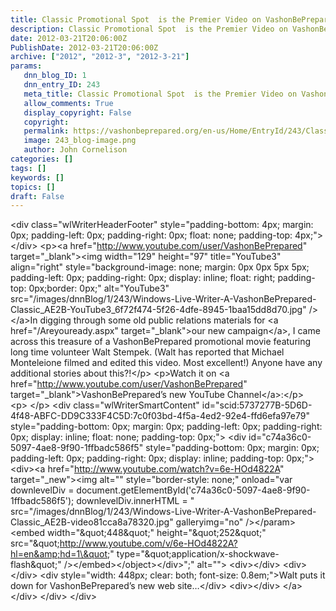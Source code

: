 ```yaml
---
title: Classic Promotional Spot  is the Premier Video on VashonBePrepared’s New YouTube Channel
description: Classic Promotional Spot  is the Premier Video on VashonBePrepared’s New YouTube Channel
date: 2012-03-21T20:06:00Z
PublishDate: 2012-03-21T20:06:00Z
archive: ["2012", "2012-3", "2012-3-21"]
params:
   dnn_blog_ID: 1
   dnn_entry_ID: 243
   meta_title: Classic Promotional Spot  is the Premier Video on VashonBePrepared’s New YouTube Channel
   allow_comments: True
   display_copyright: False
   copyright: 
   permalink: https://vashonbeprepared.org/en-us/Home/EntryId/243/Classic-Promotional-Spot-is-the-Premier-Video-on-VashonBePrepared-rsquo-s-New-YouTube-Channel
   image: 243_blog-image.png
   author: John Cornelison
categories: []
tags: []
keywords: []
topics: []
draft: False
---
```


&lt;div class=&quot;wlWriterHeaderFooter&quot; style=&quot;padding-bottom: 4px; margin: 0px; padding-left: 0px; padding-right: 0px; float: none; padding-top: 4px;&quot;&gt; &lt;/div&gt;
&lt;p&gt;&lt;a href=&quot;http://www.youtube.com/user/VashonBePrepared&quot; target=&quot;_blank&quot;&gt;&lt;img width=&quot;129&quot; height=&quot;97&quot; title=&quot;YouTube3&quot; align=&quot;right&quot; style=&quot;background-image: none;   margin: 0px 0px 5px 5px; padding-left: 0px; padding-right: 0px; display: inline; float: right;   padding-top: 0px;border: 0px;&quot; alt=&quot;YouTube3&quot; src=&quot;/images/dnnBlog/1/243/Windows-Live-Writer-A-VashonBePrepared-Classic_AE2B-YouTube3_6f72f474-5f26-4dfe-8945-1baa15dd8d70.jpg&quot; /&gt;&lt;/a&gt;In digging through some old public relations materials for &lt;a href=&quot;/Areyouready.aspx&quot; target=&quot;_blank&quot;&gt;our new campaign&lt;/a&gt;, I came across this treasure of a VashonBePrepared promotional movie featuring long time volunteer Walt Stempek. (Walt has reported that Michael Monteleione filmed and edited this video. Most excellent!) Anyone have any additional stories about this?!&lt;/p&gt;
&lt;p&gt;Watch it on &lt;a href=&quot;http://www.youtube.com/user/VashonBePrepared&quot; target=&quot;_blank&quot;&gt;VashonBePrepared’s new YouTube Channel&lt;/a&gt;:&lt;/p&gt;
&lt;p&gt;&#160;&lt;/p&gt;
&lt;div class=&quot;wlWriterSmartContent&quot; id=&quot;scid:5737277B-5D6D-4f48-ABFC-DD9C333F4C5D:7c0f03bd-4f5a-4ed2-92e4-ffd6efa97e79&quot; style=&quot;padding-bottom: 0px; margin: 0px; padding-left: 0px; padding-right: 0px; display: inline; float: none; padding-top: 0px;&quot;&gt;
&lt;div id=&quot;c74a36c0-5097-4ae8-9f90-1ffbadc586f5&quot; style=&quot;padding-bottom: 0px; margin: 0px; padding-left: 0px; padding-right: 0px; display: inline; padding-top: 0px;&quot;&gt;
&lt;div&gt;&lt;a href=&quot;http://www.youtube.com/watch?v=6e-HOd4822A&quot; target=&quot;_new&quot;&gt;&lt;img alt=&quot;&quot; style=&quot;border-style: none;&quot; onload=&quot;var downlevelDiv = document.getElementById('c74a36c0-5097-4ae8-9f90-1ffbadc586f5'); downlevelDiv.innerHTML = &quot; src=&quot;/images/dnnBlog/1/243/Windows-Live-Writer-A-VashonBePrepared-Classic_AE2B-video81cca8a78320.jpg&quot; galleryimg=&quot;no&quot; /&gt;&lt;\/param&gt;&lt;embed width=&quot;\&quot;448\&quot;&quot; height=&quot;\&quot;252\&quot;&quot; src=&quot;\&quot;http://www.youtube.com/v/6e-HOd4822A?hl=en&amp;hd=1\&quot;&quot; type=&quot;\&quot;application/x-shockwave-flash\&quot;&quot; /&gt;&lt;\/embed&gt;&lt;\/object&gt;&lt;\/div&gt;&quot;;&quot; alt=&quot;&quot;&gt;
&lt;div&gt;&lt;/div&gt;
&lt;div&gt;&lt;/div&gt;
&lt;div style=&quot;width: 448px; clear: both; font-size: 0.8em;&quot;&gt;Walt puts it down for VashonBePrepared’s new web site…&lt;/div&gt;
&lt;div&gt;&lt;/div&gt;
&lt;/a&gt;&lt;/div&gt;
&lt;/div&gt;
&lt;/div&gt;
